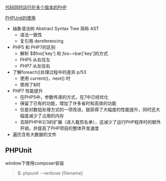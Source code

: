 [代码同时运行在多个版本的PHP](https://3v4l.org/)

[PHPUnit的使用](https://phpunit.de)

- 抽象语法树 Abstract Syntax Tree 简称 AST
    - 语法一致性
    - 复引用 dereferencing
- PHP5 和 PHP7的区别
    - 解析 $$foo['key']  和 $foo->$bar['key']的方式
    - PHP5 从右往左
    - PHP7 从左往右
- 了解foreach()处理过程中的差异 p/53
    - 使用 current()，next() 时
    - 使用了&时
- PHP7 性能提升
    - 在PHP5中，参数传递的方式，在7中已经优化
    - 保留了已有的功能，增加了许多省时和高效的功能
    - 仅是对数组处理方式的一项改进，就获得了大幅度的性能提升，同时还大幅度减少了占用的内存
    - 去除PHP中2/3的扩展（进入裁剪名单），这减少了运行PHP程序时的额外开销，并提高了PHP项目的整体开发速度
- 遍历含有大数据的文件

## PHPUnit

window下使用composer安装

> $:  phpunit --verbose [filename]

